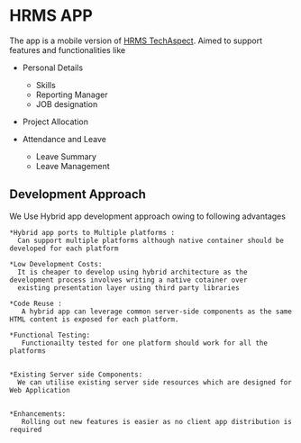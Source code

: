 # HRMS APP

The app is a mobile version of [HRMS TechAspect](http://hrm.techaspect.com/). Aimed to support features and functionalities like

  * Personal Details
  
    * Skills
    * Reporting Manager
    * JOB designation
  
  * Project Allocation
  
  * Attendance and Leave 
    * Leave Summary
    * Leave Management

## Development Approach 
 We Use Hybrid app development approach owing to following advantages 
  
    *Hybrid app ports to Multiple platforms :
      Can support multiple platforms although native container should be developed for each platform
       
    *Low Development Costs:
      It is cheaper to develop using hybrid architecture as the development process involves writing a native cotainer over 
      existing presentation layer using third party libraries
    
    *Code Reuse :
       A hybrid app can leverage common server-side components as the same HTML content is exposed for each platform.
    
    *Functional Testing:
       Functionailty tested for one platform should work for all the platforms
      
    
    *Existing Server side Components:
      We can utilise existing server side resources which are designed for Web Application
    
    
    *Enhancements:
       Rolling out new features is easier as no client app distribution is required
       
  

    


